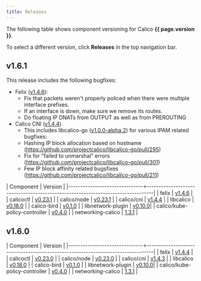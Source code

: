 ```yaml
---
title: Releases
---
```


The following table shows component versioning for Calico  **{{ page.version }}**.

To select a different version, click **Releases** in the top navigation bar.

## v1.6.1

This release includes the following bugfixes: 

- Felix ([v1.4.6](https://github.com/projectcalico/felix/releases/tag/1.4.6)):
  - Fix that packets weren't properly policed when there were multiple interface prefixes.
  - If an interface is down, make sure we remove its routes.
  - Do floating IP DNATs from OUTPUT as well as from PREROUTING
- Calico CNI ([v1.4.4](https://github.com/projectcalico/cni-plugin/releases/tag/v1.4.4))
  - This includes libcalico-go ([v1.0.0-alpha.2](https://github.com/projectcalico/libcalico-go/releases/tag/v1.0.0-alpha.2)) for various IPAM related bugfixes:
  - Hashing IP block allocation based on hostname (https://github.com/projectcalico/libcalico-go/pull/295)
  - Fix for "failed to unmarshal" errors (https://github.com/projectcalico/libcalico-go/pull/301)
  - Few IP block affinity related bugsfixes (https://github.com/projectcalico/libcalico-go/pull/211)

| Component                     | Version                                                                         |
|-------------------------------+---------------------------------------------------------------------------------|
| felix                         | [v1.4.6](https://github.com/projectcalico/felix/releases/tag/1.4.6)             |
| calicoctl                     | [v0.23.1](https://github.com/projectcalico/calicoctl/releases/tag/v0.23.1)      |
| calico/node                   | [v0.23.1](https://github.com/projectcalico/calicoctl/releases/tag/v0.23.1)      |
| calico/cni                    | [v1.4.4](https://github.com/projectcalico/calico-cni/releases/tag/v1.4.4)       |
| libcalico                     | [v0.18.0](https://github.com/projectcalico/libcalico/releases/tag/v0.18.0)      |
| calico-bird                   | [v0.1.0](https://github.com/projectcalico/calico-bird/releases/tag/v0.1.0)      |
| libnetwork-plugin             | [v0.10.0](https://github.com/projectcalico/libnetwork-plugin/releases/tag/v0.10.0)|
| calico/kube-policy-controller | [v0.4.0](https://github.com/projectcalico/k8s-policy/releases/tag/v0.4.0)       |
| networking-calico             | [1.3.1](http://git.openstack.org/cgit/openstack/networking-calico/tag/?h=1.3.1) |


## v1.6.0

| Component                     | Version                                                                         |
|-------------------------------+---------------------------------------------------------------------------------|
| felix                         | [v1.4.4](https://github.com/projectcalico/felix/releases/tag/1.4.4)             |
| calicoctl                     | [v0.23.0](https://github.com/projectcalico/calicoctl/releases/tag/v0.23.0)      |
| calico/node                   | [v0.23.0](https://github.com/projectcalico/calicoctl/releases/tag/v0.23.0)      |
| calico/cni                    | [v1.4.3](https://github.com/projectcalico/calico-cni/releases/tag/v1.4.3)       |
| libcalico                     | [v0.18.0](https://github.com/projectcalico/libcalico/releases/tag/v0.18.0)      |
| calico-bird                   | [v0.1.0](https://github.com/projectcalico/calico-bird/releases/tag/v0.1.0)      |
| libnetwork-plugin             | [v0.10.0](https://github.com/projectcalico/libnetwork-plugin/releases/tag/v0.10.0)|
| calico/kube-policy-controller | [v0.4.0](https://github.com/projectcalico/k8s-policy/releases/tag/v0.4.0)       |
| networking-calico             | [1.3.1](http://git.openstack.org/cgit/openstack/networking-calico/tag/?h=1.3.1) |
